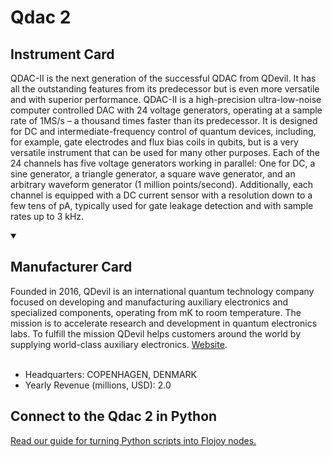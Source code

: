 
# Qdac 2

## Instrument Card

QDAC-II is the next generation of the successful QDAC from QDevil. It has all the outstanding features from its predecessor but is even more versatile and with superior performance. QDAC-II is a high-precision ultra-low-noise computer controlled DAC with 24 voltage generators, operating at a sample rate of 1MS/s – a thousand times faster than its predecessor. It is designed for DC and intermediate-frequency control of quantum devices, including, for example, gate electrodes and flux bias coils in qubits, but is a very versatile instrument that can be used for many other purposes. Each of the 24 channels has five voltage generators working in parallel: One for DC, a sine generator, a triangle generator, a square wave generator, and an arbitrary waveform generator (1 million points/second). Additionally, each channel is equipped with a DC current sensor with a resolution down to a few tens of pA, typically used for gate leakage detection and with sample rates up to 3 kHz.

<details open>
<summary><h2>Manufacturer Card</h2></summary>
Founded in 2016, QDevil is an international quantum technology company focused on developing and manufacturing auxiliary electronics and specialized components, operating from mK to room temperature. The mission is to accelerate research and development in quantum electronics labs. To fulfill the mission QDevil helps customers around the world by supplying world-class auxiliary electronics. <a href="https://qdevil.com/">Website</a>.
<br></br>
<ul>
  <li>Headquarters: COPENHAGEN, DENMARK</li>
  <li>Yearly Revenue (millions, USD): 2.0</li>
</ul>
</details>

## Connect to the Qdac 2 in Python

[Read our guide for turning Python scripts into Flojoy nodes.](https://docs.flojoy.ai/custom-nodes/creating-custom-node/)


